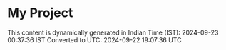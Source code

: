 # My Project

This content is dynamically generated in Indian Time (IST): 2024-09-23 00:37:36 IST
Converted to UTC: 2024-09-22 19:07:36 UTC
